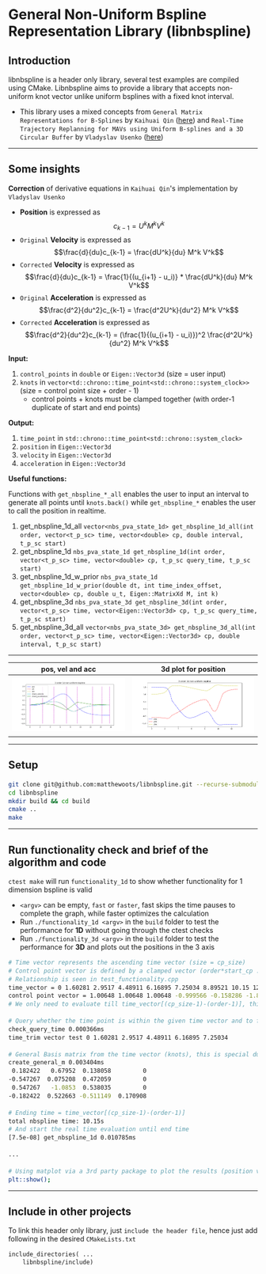 # General Non-Uniform Bspline Representation Library (libnbspline)

## Introduction
libnbspline is a header only library, several test examples are compiled using CMake. Libnbspline aims to provide a library that accepts non-uniform knot vector unlike uniform bsplines with a fixed knot interval.
- This library uses a mixed concepts from `General Matrix Representations for B-Splines` by `Kaihuai Qin` ([here](https://xiaoxingchen.github.io/2020/03/02/bspline_in_so3/general_matrix_representation_for_bsplines.pdf)) and `Real-Time Trajectory Replanning for MAVs using Uniform B-splines and a 3D Circular Buffer` by `Vladyslav Usenko` ([here](https://arxiv.org/pdf/1703.01416.pdf))
---

## Some insights

**Correction** of derivative equations in `Kaihuai Qin`'s implementation by `Vladyslav Usenko`

- **Position** is expressed as $$c_{k-1} = U^k M^k V^k$$
- `Original` **Velocity** is expressed as $$\frac{d}{du}c_{k-1} = \frac{dU^k}{du} M^k V^k$$
- `Corrected` **Velocity** is expressed as $$\frac{d}{du}c_{k-1} = \frac{1}{(u_{i+1} - u_i)} * \frac{dU^k}{du} M^k V^k$$
- `Original` **Acceleration** is expressed as $$\frac{d^2}{du^2}c_{k-1} = \frac{d^2U^k}{du^2} M^k V^k$$
- `Corrected` **Acceleration** is expressed as $$\frac{d^2}{du^2}c_{k-1} = (\frac{1}{(u_{i+1} - u_i)})^2 \frac{d^2U^k}{du^2} M^k V^k$$

**Input:** 
1. `control_points` in `double` or `Eigen::Vector3d` (size = user input)
2. `knots` in `vector<td::chrono::time_point<std::chrono::system_clock>>`(size = control point size + order - 1)
    - control points + knots must be clamped together (with order-1 duplicate of start and end points)

**Output:**
1. `time_point` in `std::chrono::time_point<std::chrono::system_clock>`
2. `position` in `Eigen::Vector3d`
3. `velocity` in `Eigen::Vector3d`
4. `acceleration` in `Eigen::Vector3d`

**Useful functions:**

Functions with `get_nbspline_*_all` enables the user to input an interval to generate all points until `knots.back()` while `get_nbspline_*` enables the user to call the position in realtime.

1. get_nbspline_1d_all `vector<nbs_pva_state_1d> get_nbspline_1d_all(int order, vector<t_p_sc> time, vector<double> cp, double interval, t_p_sc start)`
2. get_nbspline_1d `nbs_pva_state_1d get_nbspline_1d(int order, vector<t_p_sc> time, vector<double> cp, t_p_sc query_time, t_p_sc start)`
3. get_nbspline_1d_w_prior `nbs_pva_state_1d get_nbspline_1d_w_prior(double dt, int time_index_offset, vector<double> cp, double u_t, Eigen::MatrixXd M, int k)`
4. get_nbspline_3d `nbs_pva_state_3d get_nbspline_3d(int order, vector<t_p_sc> time, vector<Eigen::Vector3d> cp, t_p_sc query_time, t_p_sc start)`
5. get_nbspline_3d_all `vector<nbs_pva_state_3d> get_nbspline_3d_all(int order, vector<t_p_sc> time, vector<Eigen::Vector3d> cp, double interval, t_p_sc start)`

---

| pos, vel and acc | 3d plot for position |
| :-: | :-: |
|[<img src="media/3rd_order_1d_nbspline.png" width="600"/>](media/3rd_order_1d_nbspline.png)|[<img src="media/3rd_order_3d_nbspline.png" width="600"/>](media/3rd_order_3d_nbspline.png)|

---

## Setup
```bash
git clone git@github.com:matthewoots/libnbspline.git --recurse-submodules
cd libnbspline
mkdir build && cd build
cmake .. 
make
```

---

## Run functionality check and brief of the algorithm and code
`ctest make` will run `functionality_1d` to show whether functionality for 1 dimension bspline is valid
- `<argv>` can be empty, `fast` or `faster`, fast skips the time pauses to complete the graph, while faster optimizes the calculation
- Run `./functionality_1d <argv>` in the `build` folder to test the performance for **1D** without going through the ctest checks
- Run `./functionality_3d <argv>` in the `build` folder to test the performance for **3D** and plots out the positions in the 3 axis
```bash
# Time vector represents the ascending time vector (size = cp_size)
# Control point vector is defined by a clamped vector (order*start_cp ... order*end_cp)
# Relationship is seen in test_functionality.cpp
time_vector = 0 1.60281 2.9517 4.48911 6.16895 7.25034 8.89521 10.15 12.1304 13.3458 14.9469 16.1748
control point vector = 1.00648 1.00648 1.00648 -0.999566 -0.158286 -1.81372 -1.50363 0.736339 0.736339 0.736339
# We only need to evaluate till time_vector[(cp_size-1)-(order-1)], this is the end time = Reason is that the last few values are quite redundant but will be used to evaluate the spline (for the last segment)

# Query whether the time point is within the given time vector and to find the relevant time vector (trimmed) and also the control points that are needed to evaluate the spline
check_query_time 0.000366ms
time_trim vector test 0 1.60281 2.9517 4.48911 6.16895 7.25034

# General Basis matrix from the time vector (knots), this is special due to it being a non-uniform bspline and therefore the relationship is shown in page 4 of General Matrix Representation for Bsplines by Kaihuai Qin 
create_general_m 0.003404ms
 0.182422   0.67952  0.138058         0
-0.547267  0.075208  0.472059         0
 0.547267   -1.0853  0.538035         0
-0.182422  0.522663 -0.511149  0.170908

# Ending time = time_vector[(cp_size-1)-(order-1)]
total nbspline time: 10.15s
# And start the real time evaluation until end time
[7.5e-08] get_nbspline_1d 0.010785ms

...

# Using matplot via a 3rd party package to plot the results (position velocity and acceleration with respect to time)
plt::show();
```

---

## Include in other projects
To link this header only library, just `include the header file`, hence just add following in the desired `CMakeLists.txt`
```
include_directories( ...
    libnbspline/include)
```
